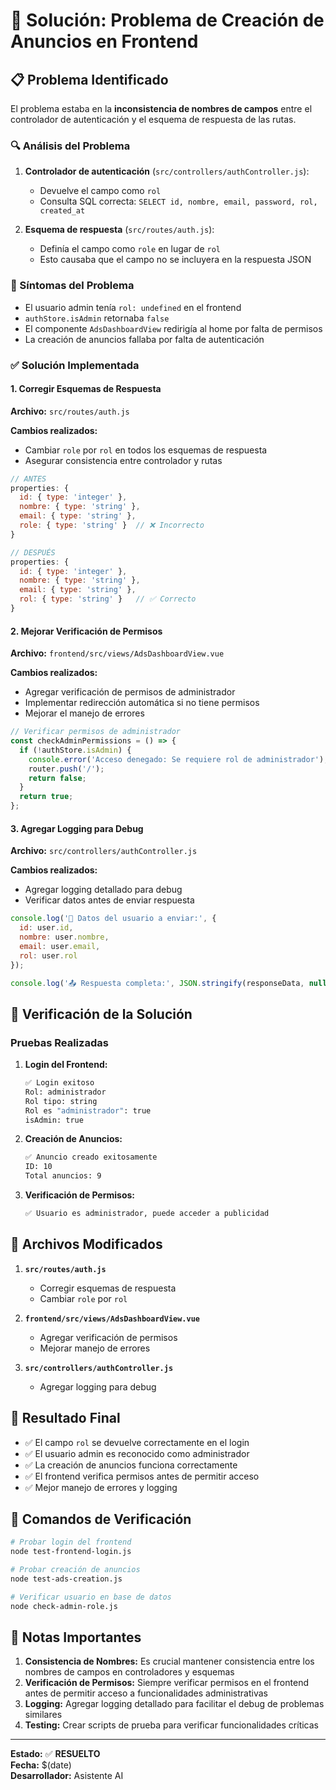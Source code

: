 # 🔧 Solución: Problema de Creación de Anuncios en Frontend

## 📋 Problema Identificado

El problema estaba en la **inconsistencia de nombres de campos** entre el controlador de autenticación y el esquema de respuesta de las rutas.

### 🔍 Análisis del Problema

1. **Controlador de autenticación** (`src/controllers/authController.js`):
   - Devuelve el campo como `rol`
   - Consulta SQL correcta: `SELECT id, nombre, email, password, rol, created_at`

2. **Esquema de respuesta** (`src/routes/auth.js`):
   - Definía el campo como `role` en lugar de `rol`
   - Esto causaba que el campo no se incluyera en la respuesta JSON

### 🐛 Síntomas del Problema

- El usuario admin tenía `rol: undefined` en el frontend
- `authStore.isAdmin` retornaba `false`
- El componente `AdsDashboardView` redirigía al home por falta de permisos
- La creación de anuncios fallaba por falta de autenticación

### ✅ Solución Implementada

#### 1. Corregir Esquemas de Respuesta

**Archivo:** `src/routes/auth.js`

**Cambios realizados:**
- Cambiar `role` por `rol` en todos los esquemas de respuesta
- Asegurar consistencia entre controlador y rutas

```javascript
// ANTES
properties: {
  id: { type: 'integer' },
  nombre: { type: 'string' },
  email: { type: 'string' },
  role: { type: 'string' }  // ❌ Incorrecto
}

// DESPUÉS
properties: {
  id: { type: 'integer' },
  nombre: { type: 'string' },
  email: { type: 'string' },
  rol: { type: 'string' }   // ✅ Correcto
}
```

#### 2. Mejorar Verificación de Permisos

**Archivo:** `frontend/src/views/AdsDashboardView.vue`

**Cambios realizados:**
- Agregar verificación de permisos de administrador
- Implementar redirección automática si no tiene permisos
- Mejorar el manejo de errores

```typescript
// Verificar permisos de administrador
const checkAdminPermissions = () => {
  if (!authStore.isAdmin) {
    console.error('Acceso denegado: Se requiere rol de administrador');
    router.push('/');
    return false;
  }
  return true;
};
```

#### 3. Agregar Logging para Debug

**Archivo:** `src/controllers/authController.js`

**Cambios realizados:**
- Agregar logging detallado para debug
- Verificar datos antes de enviar respuesta

```javascript
console.log('👤 Datos del usuario a enviar:', {
  id: user.id,
  nombre: user.nombre,
  email: user.email,
  rol: user.rol
});

console.log('📤 Respuesta completa:', JSON.stringify(responseData, null, 2));
```

## 🧪 Verificación de la Solución

### Pruebas Realizadas

1. **Login del Frontend:**
   ```bash
   ✅ Login exitoso
   Rol: administrador
   Rol tipo: string
   Rol es "administrador": true
   isAdmin: true
   ```

2. **Creación de Anuncios:**
   ```bash
   ✅ Anuncio creado exitosamente
   ID: 10
   Total anuncios: 9
   ```

3. **Verificación de Permisos:**
   ```bash
   ✅ Usuario es administrador, puede acceder a publicidad
   ```

## 📁 Archivos Modificados

1. **`src/routes/auth.js`**
   - Corregir esquemas de respuesta
   - Cambiar `role` por `rol`

2. **`frontend/src/views/AdsDashboardView.vue`**
   - Agregar verificación de permisos
   - Mejorar manejo de errores

3. **`src/controllers/authController.js`**
   - Agregar logging para debug

## 🚀 Resultado Final

- ✅ El campo `rol` se devuelve correctamente en el login
- ✅ El usuario admin es reconocido como administrador
- ✅ La creación de anuncios funciona correctamente
- ✅ El frontend verifica permisos antes de permitir acceso
- ✅ Mejor manejo de errores y logging

## 🔧 Comandos de Verificación

```bash
# Probar login del frontend
node test-frontend-login.js

# Probar creación de anuncios
node test-ads-creation.js

# Verificar usuario en base de datos
node check-admin-role.js
```

## 📝 Notas Importantes

1. **Consistencia de Nombres:** Es crucial mantener consistencia entre los nombres de campos en controladores y esquemas
2. **Verificación de Permisos:** Siempre verificar permisos en el frontend antes de permitir acceso a funcionalidades administrativas
3. **Logging:** Agregar logging detallado para facilitar el debug de problemas similares
4. **Testing:** Crear scripts de prueba para verificar funcionalidades críticas

---

**Estado:** ✅ **RESUELTO**  
**Fecha:** $(date)  
**Desarrollador:** Asistente AI 